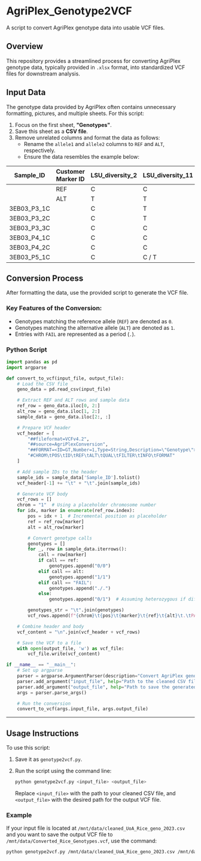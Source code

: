 
# AgriPlex_Genotype2VCF  
A script to convert AgriPlex genotype data into usable VCF files.

## Overview  
This repository provides a streamlined process for converting AgriPlex genotype data, typically provided in `.xlsx` format, into standardized VCF files for downstream analysis.

## Input Data  
The genotype data provided by AgriPlex often contains unnecessary formatting, pictures, and multiple sheets. For this script:  
1. Focus on the first sheet, **"Genotypes"**.  
2. Save this sheet as a **CSV file**.  
3. Remove unrelated columns and format the data as follows:  
   - Rename the `allele1` and `allele2` columns to `REF` and `ALT`, respectively.  
   - Ensure the data resembles the example below:  

| Sample_ID     | Customer Marker ID | LSU_diversity_2 | LSU_diversity_11 |  
|---------------|---------------------|------------------|------------------|  
|               | REF                | C                | C                |  
|               | ALT                | T                | T                |  
| 3EB03_P3_1C   |                    | C                | T                |  
| 3EB03_P3_2C   |                    | C                | T                |  
| 3EB03_P3_3C   |                    | C                | C                |  
| 3EB03_P4_1C   |                    | C                | C                |  
| 3EB03_P4_2C   |                    | C                | C                |  
| 3EB03_P5_1C   |                    | C                | C / T            |  

## Conversion Process  
After formatting the data, use the provided script to generate the VCF file.

### Key Features of the Conversion:  
- Genotypes matching the reference allele (`REF`) are denoted as `0`.  
- Genotypes matching the alternative allele (`ALT`) are denoted as `1`.  
- Entries with `FAIL` are represented as a period (`.`).  

### Python Script  

```python
import pandas as pd
import argparse

def convert_to_vcf(input_file, output_file):
    # Load the CSV file
    geno_data = pd.read_csv(input_file)

    # Extract REF and ALT rows and sample data
    ref_row = geno_data.iloc[0, 2:]
    alt_row = geno_data.iloc[1, 2:]
    sample_data = geno_data.iloc[2:, :]

    # Prepare VCF header
    vcf_header = [
        "##fileformat=VCFv4.2",
        "##source=AgriPlexConversion",
        "##FORMAT=<ID=GT,Number=1,Type=String,Description=\"Genotype\">",
        "#CHROM\tPOS\tID\tREF\tALT\tQUAL\tFILTER\tINFO\tFORMAT"
    ]

    # Add sample IDs to the header
    sample_ids = sample_data['Sample_ID'].tolist()
    vcf_header[-1] += "\t" + "\t".join(sample_ids)

    # Generate VCF body
    vcf_rows = []
    chrom = "1"  # Using a placeholder chromosome number
    for idx, marker in enumerate(ref_row.index):
        pos = idx + 1  # Incremental position as placeholder
        ref = ref_row[marker]
        alt = alt_row[marker]

        # Convert genotype calls
        genotypes = []
        for _, row in sample_data.iterrows():
            call = row[marker]
            if call == ref:
                genotypes.append("0/0")
            elif call == alt:
                genotypes.append("1/1")
            elif call == "FAIL":
                genotypes.append("./.")
            else:
                genotypes.append("0/1")  # Assuming heterozygous if different from both REF and ALT

        genotypes_str = "\t".join(genotypes)
        vcf_rows.append(f"{chrom}\t{pos}\t{marker}\t{ref}\t{alt}\t.\tPASS\t.\tGT\t{genotypes_str}")

    # Combine header and body
    vcf_content = "\n".join(vcf_header + vcf_rows)

    # Save the VCF to a file
    with open(output_file, 'w') as vcf_file:
        vcf_file.write(vcf_content)

if __name__ == "__main__":
    # Set up argparse
    parser = argparse.ArgumentParser(description="Convert AgriPlex genotype data to a usable VCF file.")
    parser.add_argument("input_file", help="Path to the cleaned CSV file containing genotype data.")
    parser.add_argument("output_file", help="Path to save the generated VCF file.")
    args = parser.parse_args()

    # Run the conversion
    convert_to_vcf(args.input_file, args.output_file)
```

---

## Usage Instructions

To use this script:

1. Save it as `genotype2vcf.py`.

2. Run the script using the command line:

   ```bash
   python genotype2vcf.py <input_file> <output_file>
   ```

   Replace `<input_file>` with the path to your cleaned CSV file, and `<output_file>` with the desired path for the output VCF file.

### Example

If your input file is located at `/mnt/data/cleaned_UoA_Rice_geno_2023.csv` and you want to save the output VCF file to `/mnt/data/Converted_Rice_Genotypes.vcf`, use the command:

   ```bash
   python genotype2vcf.py /mnt/data/cleaned_UoA_Rice_geno_2023.csv /mnt/data/Converted_Rice_Genotypes.vcf
   ```
